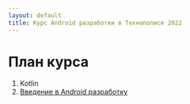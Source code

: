 ```yaml
---
layout: default
title: Курс Android разработки в Технополисе 2022
---
```


# План курса

1. Kotlin
2. [Введение в Android разработку](02-intro/)
